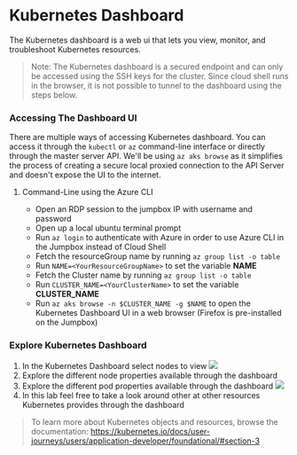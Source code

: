 # Kubernetes Dashboard

The Kubernetes dashboard is a web ui that lets you view, monitor, and troubleshoot Kubernetes resources. 

> Note: The Kubernetes dashboard is a secured endpoint and can only be accessed using the SSH keys for the cluster. Since cloud shell runs in the browser, it is not possible to tunnel to the dashboard using the steps below.

### Accessing The Dashboard UI

There are multiple ways of accessing Kubernetes dashboard. You can access it through the `kubectl` or `az` command-line interface or directly through the master server API. We'll be using ```az aks browse``` as it simplifies the process of creating a secure local proxied connection to the API Server and doesn't expose the UI to the internet.

1. Command-Line using the Azure CLI

    * Open an RDP session to the jumpbox IP with username and password
    * Open up a local ubuntu terminal prompt
    * Run ```az login``` to authenticate with Azure in order to use Azure CLI in the Jumpbox instead of Cloud Shell
    * Fetch the resourceGroup name by running ```az group list -o table```
    * Run ```NAME=<YourResourceGroupName>``` to set the variable **NAME**
    * Fetch the Cluster name by running ```az group list -o table```
    * Run ```CLUSTER_NAME=<YourClusterName>``` to set the variable **CLUSTER_NAME**
    * Run ```az aks browse -n $CLUSTER_NAME -g $NAME``` to open the Kubernetes Dashboard UI in a web browser (Firefox is pre-installed on the Jumpbox)

### Explore Kubernetes Dashboard

1. In the Kubernetes Dashboard select nodes to view
![](img/ui_nodes.png)
2. Explore the different node properties available through the dashboard
3. Explore the different pod properties available through the dashboard ![](img/ui_pods.png)
4. In this lab feel free to take a look around other at  other resources Kubernetes provides through the dashboard

> To learn more about Kubernetes objects and resources, browse the documentation: <https://kubernetes.io/docs/user-journeys/users/application-developer/foundational/#section-3>
